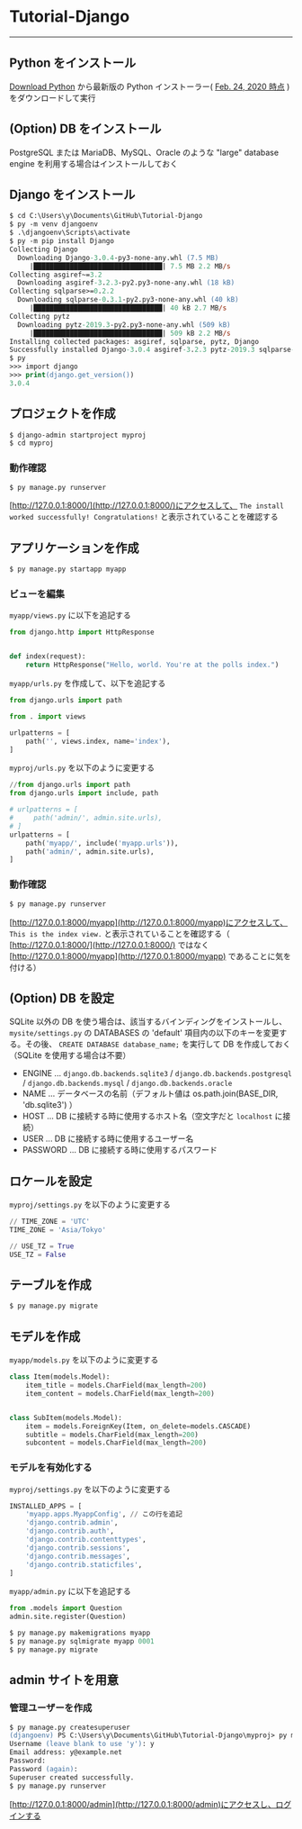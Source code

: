 # Tutorial-Django

---

## Python をインストール

[Download Python](https://www.python.org/downloads/) から最新版の Python インストーラー( [Feb. 24, 2020 時点](https://www.python.org/ftp/python/3.8.2/python-3.8.2-amd64-webinstall.exe) )をダウンロードして実行

## (Option) DB をインストール

PostgreSQL または MariaDB、MySQL、Oracle のような "large" database engine を利用する場合はインストールしておく

## Django をインストール

```ps
$ cd C:\Users\y\Documents\GitHub\Tutorial-Django
$ py -m venv djangoenv
$ .\djangoenv\Scripts\activate
$ py -m pip install Django
Collecting Django
  Downloading Django-3.0.4-py3-none-any.whl (7.5 MB)
     |████████████████████████████████| 7.5 MB 2.2 MB/s
Collecting asgiref~=3.2
  Downloading asgiref-3.2.3-py2.py3-none-any.whl (18 kB)
Collecting sqlparse>=0.2.2
  Downloading sqlparse-0.3.1-py2.py3-none-any.whl (40 kB)
     |████████████████████████████████| 40 kB 2.7 MB/s
Collecting pytz
  Downloading pytz-2019.3-py2.py3-none-any.whl (509 kB)
     |████████████████████████████████| 509 kB 2.2 MB/s
Installing collected packages: asgiref, sqlparse, pytz, Django
Successfully installed Django-3.0.4 asgiref-3.2.3 pytz-2019.3 sqlparse-0.3.1
$ py
>>> import django
>>> print(django.get_version())
3.0.4
```

## プロジェクトを作成

```ps
$ django-admin startproject myproj
$ cd myproj
```

### 動作確認

```ps
$ py manage.py runserver
```

[http://127.0.0.1:8000/](http://127.0.0.1:8000/)にアクセスして、 `The install worked successfully! Congratulations!` と表示されていることを確認する

## アプリケーションを作成

```ps
$ py manage.py startapp myapp
```

### ビューを編集

`myapp/views.py` に以下を追記する

```py
from django.http import HttpResponse


def index(request):
    return HttpResponse("Hello, world. You're at the polls index.")
```

`myapp/urls.py` を作成して、以下を追記する

```py
from django.urls import path

from . import views

urlpatterns = [
    path('', views.index, name='index'),
]
```

`myproj/urls.py` を以下のように変更する

```py
//from django.urls import path
from django.urls import include, path

# urlpatterns = [
#     path('admin/', admin.site.urls),
# ]
urlpatterns = [
    path('myapp/', include('myapp.urls')),
    path('admin/', admin.site.urls),
]
```

### 動作確認

```ps
$ py manage.py runserver
```

[http://127.0.0.1:8000/myapp](http://127.0.0.1:8000/myapp)にアクセスして、 `This is the index view.` と表示されていることを確認する（ [http://127.0.0.1:8000/](http://127.0.0.1:8000/) ではなく [http://127.0.0.1:8000/myapp](http://127.0.0.1:8000/myapp) であることに気を付ける）

## (Option) DB を設定

SQLite 以外の DB を使う場合は、該当するバインディングをインストールし、 `mysite/settings.py` の DATABASES の 'default' 項目内の以下のキーを変更する。その後、 `CREATE DATABASE database_name;` を実行して DB を作成しておく（SQLite を使用する場合は不要）

- ENGINE ... `django.db.backends.sqlite3` / `django.db.backends.postgresql` / `django.db.backends.mysql` / `django.db.backends.oracle`
- NAME ... データベースの名前（デフォルト値は os.path.join(BASE_DIR, 'db.sqlite3') ）
- HOST ... DB に接続する時に使用するホスト名（空文字だと `localhost` に接続）
- USER ... DB に接続する時に使用するユーザー名
- PASSWORD ... DB に接続する時に使用するパスワード

## ロケールを設定

`myproj/settings.py` を以下のように変更する

```py
// TIME_ZONE = 'UTC'
TIME_ZONE = 'Asia/Tokyo'

// USE_TZ = True
USE_TZ = False
```

## テーブルを作成

```ps
$ py manage.py migrate
```

## モデルを作成

`myapp/models.py` を以下のように変更する

```py
class Item(models.Model):
    item_title = models.CharField(max_length=200)
    item_content = models.CharField(max_length=200)


class SubItem(models.Model):
    item = models.ForeignKey(Item, on_delete=models.CASCADE)
    subtitle = models.CharField(max_length=200)
    subcontent = models.CharField(max_length=200)
```

### モデルを有効化する

`myproj/settings.py` を以下のように変更する

```py
INSTALLED_APPS = [
    'myapp.apps.MyappConfig', // この行を追記
    'django.contrib.admin',
    'django.contrib.auth',
    'django.contrib.contenttypes',
    'django.contrib.sessions',
    'django.contrib.messages',
    'django.contrib.staticfiles',
]
```

`myapp/admin.py` に以下を追記する

```py
from .models import Question
admin.site.register(Question)
```

```ps
$ py manage.py makemigrations myapp
$ py manage.py sqlmigrate myapp 0001
$ py manage.py migrate
```

## admin サイトを用意

### 管理ユーザーを作成

```ps
$ py manage.py createsuperuser
(djangoenv) PS C:\Users\y\Documents\GitHub\Tutorial-Django\myproj> py manage.py createsuperuser
Username (leave blank to use 'y'): y
Email address: y@example.net
Password:
Password (again):
Superuser created successfully.
$ py manage.py runserver
```

[http://127.0.0.1:8000/admin](http://127.0.0.1:8000/admin)にアクセスし、ログインする
